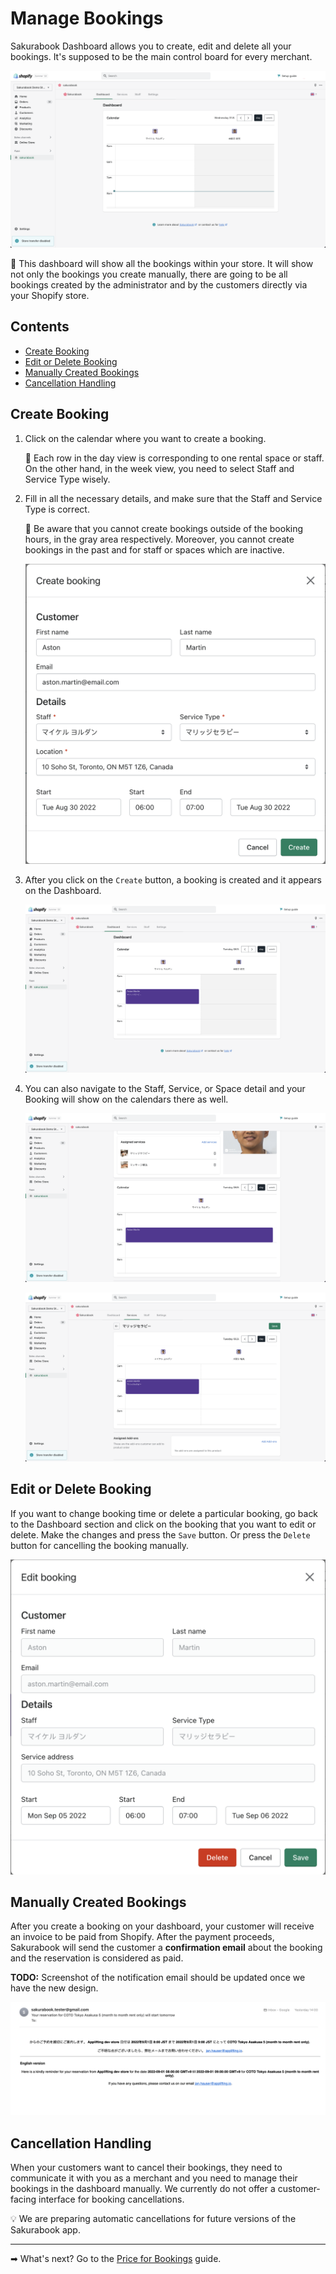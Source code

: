 # Manage Bookings

Sakurabook Dashboard allows you to create, edit and delete all your bookings. It's supposed to be the main control board for every merchant.

![Alt text](../img/Screenshot%202022-08-31%20at%200.59.53.png?raw=true "Sakurabook Booking Dashboard")

📌 This dashboard will show all the bookings within your store. It will show not only the bookings you create manually, there are going to be all bookings created by the administrator and by the customers directly via your Shopify store.

## Contents

- [Create Booking](#create-booking)
- [Edit or Delete Booking](#edit-or-delete-booking)
- [Manually Created Bookings](#manually-created-bookings)
- [Cancellation Handling](#cancellation-handling)

## Create Booking

1. Click on the calendar where you want to create a booking.

   📌 Each row in the day view is corresponding to one rental space or staff. On the other hand, in the week view, you need to select Staff and Service Type wisely.

2. Fill in all the necessary details, and make sure that the Staff and Service Type is correct.

   📌 Be aware that you cannot create bookings outside of the booking hours, in the gray area respectively. Moreover, you cannot create bookings in the past and for staff or spaces which are inactive.

   ![Alt text](../img/Screenshot%202022-08-31%20at%201.00.51.png?raw=true "Sakurabook Booking Create")

3. After you click on the `Create` button, a booking is created and it appears on the Dashboard.

   ![Alt text](../img/Screenshot%202022-08-31%20at%201.01.33.png?raw=true "Sakurabook Booking Created")

4. You can also navigate to the Staff, Service, or Space detail and your Booking will show on the calendars there as well.

   ![Alt text](../img/Screenshot%202022-08-31%20at%201.03.15.png?raw=true "Sakurabook Booking at Staff")

   ![Alt text](../img/Screenshot%202022-08-31%20at%201.03.36.png?raw=true "Sakurabook Booking at Service")

## Edit or Delete Booking

If you want to change booking time or delete a particular booking, go back to the Dashboard section and click on the booking that you want to edit or delete. Make the changes and press the `Save` button. Or press the `Delete` button for cancelling the booking manually.

![Alt text](../img/Screenshot%202022-08-31%20at%201.01.44.png?raw=true "Sakurabook Booking Edit")

## Manually Created Bookings

After you create a booking on your dashboard, your customer will receive an invoice to be paid from Shopify. After the payment proceeds, Sakurabook will send the customer a **confirmation email** about the booking and the reservation is considered as paid.

**TODO:** Screenshot of the notification email should be updated once we have the new design.

![Alt text](../img/Screenshot%202022-08-31%20at%201.23.32.png?raw=true "Sakurabook Booking Created")

## Cancellation Handling

When your customers want to cancel their bookings, they need to communicate it with you as a merchant and you need to manage their bookings in the dashboard manually. We currently do not offer a customer-facing interface for booking cancellations.

💡 We are preparing automatic cancellations for future versions of the Sakurabook app.

---

➡ What's next? Go to the [Price for Bookings](./price-for-bookings.md) guide.
